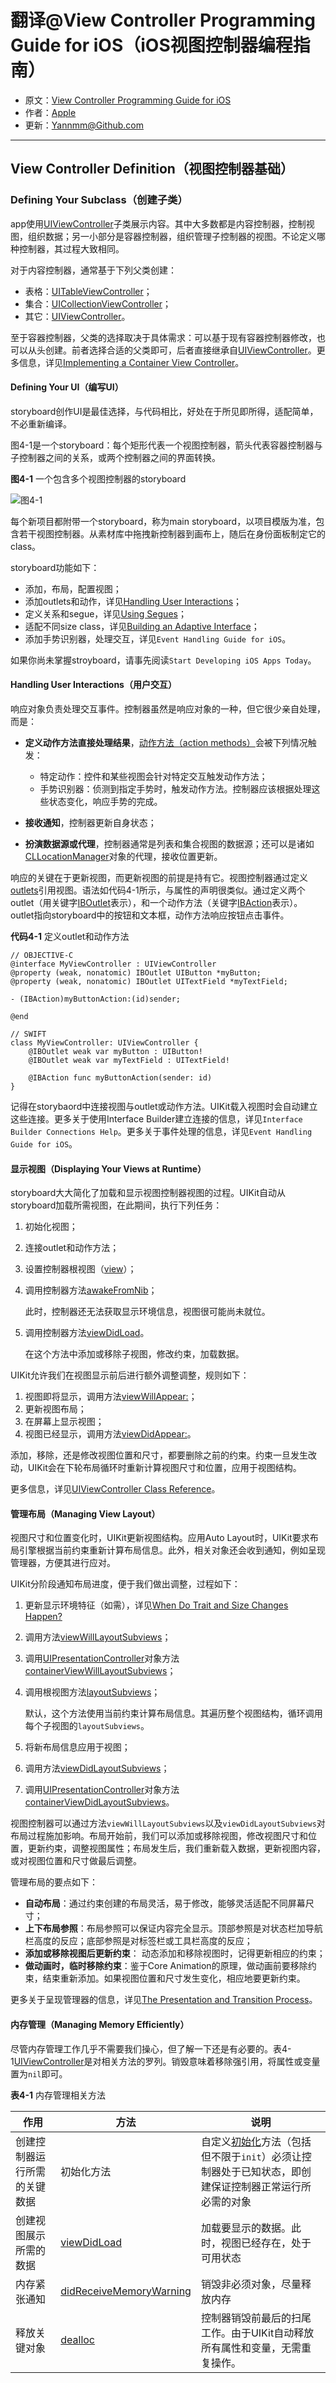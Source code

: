# 翻译@View Controller Programming Guide for iOS（iOS视图控制器编程指南）

- 原文：[View Controller Programming Guide for iOS](https://developer.apple.com/library/content/featuredarticles/ViewControllerPGforiPhoneOS/index.html#//apple_ref/doc/uid/TP40007457-CH2-SW1)
- 作者：[Apple](https://developer.apple.com/library/content/navigation/)
- 更新：[Yannmm@Github.com](https://github.com/Yannmm/Auto-Layout-Guide-Chinese-Translation)

---

## View Controller Definition（视图控制器基础）


### Defining Your Subclass（创建子类）

app使用[UIViewController](https://developer.apple.com/documentation/uikit/uiviewcontroller)子类展示内容。其中大多数都是内容控制器，控制视图，组织数据；另一小部分是容器控制器，组织管理子控制器的视图。不论定义哪种控制器，其过程大致相同。

对于内容控制器，通常基于下列父类创建：

- 表格：[UITableViewController](https://developer.apple.com/documentation/uikit/uitableviewcontroller)；
- 集合：[UICollectionViewController](https://developer.apple.com/documentation/uikit/uicollectionviewcontroller)；
- 其它：[UIViewController](https://developer.apple.com/documentation/uikit/uiviewcontroller)。

至于容器控制器，父类的选择取决于具体需求：可以基于现有容器控制器修改，也可以从头创建。前者选择合适的父类即可，后者直接继承自[UIViewController](https://developer.apple.com/documentation/uikit/uiviewcontroller)。更多信息，详见[Implementing a Container View Controller](https://developer.apple.com/library/content/featuredarticles/ViewControllerPGforiPhoneOS/ImplementingaContainerViewController.html#//apple_ref/doc/uid/TP40007457-CH11-SW1)。

#### Defining Your UI（编写UI）

storyboard创作UI是最佳选择，与代码相比，好处在于所见即所得，适配简单，不必重新编译。

图4-1是一个storyboard：每个矩形代表一个视图控制器，箭头代表容器控制器与子控制器之间的关系，或两个控制器之间的界面转换。

**图4-1** 一个包含多个视图控制器的storyboard

![图4-1]()

每个新项目都附带一个storyboard，称为main storyboard，以项目模版为准，包含若干视图控制器。从素材库中拖拽新控制器到画布上，随后在身份面板制定它的class。

storyboard功能如下：

- 添加，布局，配置视图；
- 添加outlets和动作，详见[Handling User Interactions](https://developer.apple.com/library/content/featuredarticles/ViewControllerPGforiPhoneOS/DefiningYourSubclass.html#//apple_ref/doc/uid/TP40007457-CH7-SW11)；
- 定义关系和segue，详见[Using Segues](https://developer.apple.com/library/content/featuredarticles/ViewControllerPGforiPhoneOS/UsingSegues.html#//apple_ref/doc/uid/TP40007457-CH15-SW1)；
- 适配不同size class，详见[Building an Adaptive Interface](https://developer.apple.com/library/content/featuredarticles/ViewControllerPGforiPhoneOS/BuildinganAdaptiveInterface.html#//apple_ref/doc/uid/TP40007457-CH32-SW1)；
- 添加手势识别器，处理交互，详见`Event Handling Guide for iOS`。

如果你尚未掌握stroyboard，请事先阅读`Start Developing iOS Apps Today`。

#### Handling User Interactions（用户交互）

响应对象负责处理交互事件。控制器虽然是响应对象的一种，但它很少亲自处理，而是：

- **定义动作方法直接处理结果**，[动作方法（action methods）](https://developer.apple.com/library/content/documentation/General/Conceptual/Devpedia-CocoaApp/TargetAction.html#//apple_ref/doc/uid/TP40009071-CH3)会被下列情况触发：

	- 特定动作：控件和某些视图会针对特定交互触发动作方法；
	- 手势识别器：侦测到指定手势时，触发动作方法。控制器应该根据处理这些状态变化，响应手势的完成。

- **接收通知**，控制器更新自身状态；
- **扮演数据源或代理**，控制器通常是列表和集合视图的数据源；还可以是诸如[CLLocationManager](https://developer.apple.com/documentation/corelocation/cllocationmanager)对象的代理，接收位置更新。


响应的关键在于更新视图，而更新视图的前提是持有它。视图控制器通过定义[outlets](https://developer.apple.com/library/content/documentation/General/Conceptual/Devpedia-CocoaApp/Outlet.html#//apple_ref/doc/uid/TP40009071-CH4)引用视图。语法如代码4-1所示，与属性的声明很类似。通过定义两个outlet（用关键字[IBOutlet](https://developer.apple.com/documentation/appkit/constants/interface_builder_constants/iboutlet)表示），和一个动作方法（关键字[IBAction](https://developer.apple.com/documentation/appkit/constants/interface_builder_constants/ibaction)表示）。outlet指向storyboard中的按钮和文本框，动作方法响应按钮点击事件。

**代码4-1** 定义outlet和动作方法

```
// OBJECTIVE-C
@interface MyViewController : UIViewController
@property (weak, nonatomic) IBOutlet UIButton *myButton;
@property (weak, nonatomic) IBOutlet UITextField *myTextField;
 
- (IBAction)myButtonAction:(id)sender;
 
@end

// SWIFT
class MyViewController: UIViewController {
    @IBOutlet weak var myButton : UIButton!
    @IBOutlet weak var myTextField : UITextField!
    
    @IBAction func myButtonAction(sender: id)
}

```

记得在storybaord中连接视图与outlet或动作方法。UIKit载入视图时会自动建立这些连接。更多关于使用Interface Builder建立连接的信息，详见`Interface Builder Connections Help`。更多关于事件处理的信息，详见`Event Handling Guide for iOS`。

#### 显示视图（Displaying Your Views at Runtime）

storyboard大大简化了加载和显示视图控制器视图的过程。UIKit自动从storyboard加载所需视图，在此期间，执行下列任务：

1. 初始化视图；
2. 连接outlet和动作方法；
3. 设置控制器根视图（[view](https://developer.apple.com/documentation/uikit/uiviewcontroller/1621460-view)）；
4. 调用控制器方法[awakeFromNib](https://developer.apple.com/documentation/objectivec/nsobject/1402907-awakefromnib)；
	
	此时，控制器还无法获取显示环境信息，视图很可能尚未就位。
	
5. 调用控制器方法[viewDidLoad](https://developer.apple.com/documentation/uikit/uiviewcontroller/1621495-viewdidload)。

	 在这个方法中添加或移除子视图，修改约束，加载数据。
	 
UIKit允许我们在视图显示前后进行额外调整调整，规则如下：

1. 视图即将显示，调用方法[viewWillAppear:](https://developer.apple.com/documentation/uikit/uiviewcontroller/1621510-viewwillappear)；
2. 更新视图布局；
3. 在屏幕上显示视图；
4. 视图已经显示，调用方法[viewDidAppear:](https://developer.apple.com/documentation/uikit/uiviewcontroller/1621423-viewdidappear)。

添加，移除，还是修改视图位置和尺寸，都要删除之前的约束。约束一旦发生改动，UIKit会在下轮布局循环时重新计算视图尺寸和位置，应用于视图结构。

更多信息，详见[UIViewController Class Reference](https://developer.apple.com/documentation/uikit/uiviewcontroller)。

#### 管理布局（Managing View Layout）

视图尺寸和位置变化时，UIKit更新视图结构。应用Auto Layout时，UIKit要求布局引擎根据当前约束重新计算布局信息。此外，相关对象还会收到通知，例如呈现管理器，方便其进行应对。

UIKit分阶段通知布局进度，便于我们做出调整，过程如下：

1. 更新显示环境特征（如需），详见[When Do Trait and Size Changes Happen?](https://developer.apple.com/library/content/featuredarticles/ViewControllerPGforiPhoneOS/TheAdaptiveModel.html#//apple_ref/doc/uid/TP40007457-CH19-SW6)
2. 调用方法[viewWillLayoutSubviews](https://developer.apple.com/documentation/uikit/uiviewcontroller/1621437-viewwilllayoutsubviews)；
3. 调用[UIPresentationController](https://developer.apple.com/documentation/uikit/uipresentationcontroller)对象方法[containerViewWillLayoutSubviews](https://developer.apple.com/documentation/uikit/uipresentationcontroller/1618341-containerviewwilllayoutsubviews)；
4. 调用根视图方法[layoutSubviews](https://developer.apple.com/documentation/uikit/uiview/1622482-layoutsubviews)；

	默认，这个方法使用当前约束计算布局信息。其遍历整个视图结构，循环调用每个子视图的`layoutSubviews`。
	
5. 将新布局信息应用于视图；
6. 调用方法[viewDidLayoutSubviews](https://developer.apple.com/documentation/uikit/uiviewcontroller/1621398-viewdidlayoutsubviews)；
7. 调用[UIPresentationController](https://developer.apple.com/documentation/uikit/uipresentationcontroller)对象方法[containerViewDidLayoutSubviews](https://developer.apple.com/documentation/uikit/uipresentationcontroller/1618331-containerviewdidlayoutsubviews)。

视图控制器可以通过方法`viewWillLayoutSubviews`以及`viewDidLayoutSubviews`对布局过程施加影响。布局开始前，我们可以添加或移除视图，修改视图尺寸和位置，更新约束，调整视图属性；布局发生后，我们重新载入数据，更新视图内容，或对视图位置和尺寸做最后调整。

管理布局的要点如下：

- **自动布局**：通过约束创建的布局灵活，易于修改，能够灵活适配不同屏幕尺寸；
- **上下布局参照**：布局参照可以保证内容完全显示。顶部参照是对状态栏加导航栏高度的反应；底部参照是对标签栏或工具栏高度的反应；
- **添加或移除视图后更新约束**： 动态添加和移除视图时，记得更新相应的约束；
- **做动画时，临时移除约束**：鉴于Core Animation的原理，做动画前要移除约束，结束重新添加。如果视图位置和尺寸发生变化，相应地要更新约束。

更多关于呈现管理器的信息，详见[The Presentation and Transition Process](https://developer.apple.com/library/content/featuredarticles/ViewControllerPGforiPhoneOS/PresentingaViewController.html#//apple_ref/doc/uid/TP40007457-CH14-SW7)。


#### 内存管理（Managing Memory Efficiently）

尽管内存管理工作几乎不需要我们操心，但了解一下还是有必要的。表4-1[UIViewController](https://developer.apple.com/documentation/uikit/uiviewcontroller)是对相关方法的罗列。销毁意味着移除强引用，将属性或变量置为`nil`即可。

**表4-1** 内存管理相关方法

作用 | 方法 | 说明
------------- | ------------- | -------------
创建控制器运行所需的关键数据 | 初始化方法 | 自定义[初始化](https://developer.apple.com/library/content/documentation/General/Conceptual/DevPedia-CocoaCore/Initialization.html#//apple_ref/doc/uid/TP40008195-CH21)方法（包括但不限于`init`）必须让控制器处于已知状态，即创建保证控制器正常运行所必需的对象
创建视图展示所需的数据 | [viewDidLoad](https://developer.apple.com/documentation/uikit/uiviewcontroller/1621495-viewdidload) | 加载要显示的数据。此时，视图已经存在，处于可用状态
内存紧张通知 | [didReceiveMemoryWarning](https://developer.apple.com/documentation/uikit/uiviewcontroller/1621409-didreceivememorywarning) | 销毁非必须对象，尽量释放内存
释放关键对象 | [dealloc](https://developer.apple.com/documentation/objectivec/nsobject/1571947-dealloc) | 控制器销毁前最后的扫尾工作。由于UIKit自动释放所有属性和变量，无需重复操作。
